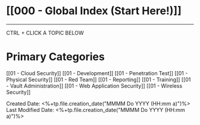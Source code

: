 # [[000 - Global Index (Start Here!)]]  
***

CTRL + CLICK A TOPIC BELOW

# Primary Categories

[[01 - Cloud Security]]
[[01 - Development]]
[[01 - Penetration Test]]
[[01 - Physical Security]]
[[01 - Red Team]]
[[01 - Reporting]]
[[01 - Training]]
[[01 - Vault Administration]]
[[01 - Web Application Security]]
[[01 - Wireless Security]]

Created Date: <%+tp.file.creation_date("MMMM Do YYYY (HH:mm a)")%>
Last Modified Date: <%+tp.file.creation_date("MMMM Do YYYY (HH:mm a)")%>
